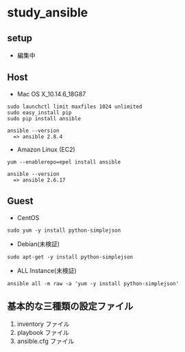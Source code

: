 # study_ansible

## setup

- 編集中
<!-- 
```
sudo yum -y install ansible
git clone git://github.com/ansible/ansible.git
cd ./ansible
make rpm
sudo rpm -Uvh ~/rpmbuild/ansible-*.noarch.rpm
``` -->

## Host

- Mac OS X_10.14.6_18G87

```
sudo launchctl limit maxfiles 1024 unlimited
sudo easy_install pip
sudo pip install ansible

ansible --version
  => ansible 2.8.4
```

- Amazon Linux (EC2)

```
yum --enablerepo=epel install ansible

ansible --version
  => ansible 2.6.17
```

## Guest

- CentOS

```
sudo yum -y install python-simplejson
```

- Debian(未検証)

```
sudo apt-get -y install python-simplejson
```

- ALL Instance(未検証)

```
ansible all -m raw -a 'yum -y install python-simplejson'
```

## 基本的な三種類の設定ファイル

1. inventory ファイル
2. playbook ファイル
3. ansible.cfg ファイル
